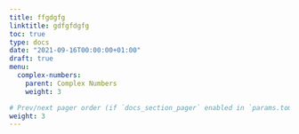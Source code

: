```yaml
---
title: ffgdgfg
linktitle: gdfgfdgfg
toc: true
type: docs
date: "2021-09-16T00:00:00+01:00"
draft: true
menu:
  complex-numbers:
    parent: Complex Numbers
    weight: 3

# Prev/next pager order (if `docs_section_pager` enabled in `params.toml`)
weight: 3
---
```


